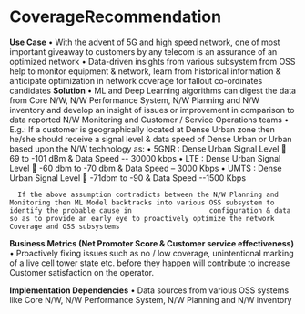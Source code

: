 # CoverageRecommendation

**Use Case**
        •	With the advent of 5G and high speed network, one of most important giveaway to customers by any telecom is an assurance of an optimized network
        •	Data-driven insights from various subsystem from OSS help to monitor equipment & network, learn from historical information & anticipate optimization in network coverage           for fallout co-ordinates candidates
**Solution**
    •	ML and Deep Learning algorithms can digest the data from Core N/W, N/W Performance System, N/W Planning and N/W inventory and develop an insight of issues or improvement in        comparison to data reported N/W Monitoring and Customer / Service Operations teams
    •	E.g.: If a customer is geographically located at Dense Urban zone then he/she should receive a signal level & data speed of Dense Urban or Urban based upon the N/W                 technology as:
        •	5GNR : Dense Urban Signal Level  69 to -101 dBm & Data Speed  -- 30000 kbps
        •	LTE : Dense Urban Signal Level  -60 dbm to -70 dbm & Data Speed – 3000 Kbps
        •	UMTS : Dense Urban Signal Level  -71dbm to -90 & Data Speed --1500 Kbps

      If the above assumption contradicts between the N/W Planning and Monitoring then ML Model backtracks into various OSS subsystem to identify the probable cause in                   configuration & data so as to provide an early eye to proactively optimize the network Coverage and OSS subsystems

**Business Metrics (Net Promoter Score & Customer service effectiveness)**
    •	Proactively fixing issues such as no  / low coverage, unintentional marking of a live cell tower state etc. before they happen will contribute to increase Customer                 satisfaction on the operator.

**Implementation Dependencies**
    •	Data sources from various OSS systems like Core N/W, N/W Performance System, N/W Planning and N/W inventory

